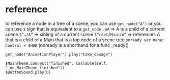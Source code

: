 # reference

to reference a node in a tree of a scene, you can use `get_node("A")` or you can use `$` sign that is equivalent to a `get_node` .
`$A` ⇒ A is a child of a current scene
`$”…/A”` ⇒ sibling of a current scene
`$”root/Main/A”` ⇒ references A that is a child of a Main that is a top node of a scene tree
`onready var menu: Control = $HUD` (onready is a shorthand for a func _ready()

`get_node("AnimationPlayer").play("take_damage")`

```gdscript
$MainTheme.connect("finished", Callable(self, "_on_MainTheme_finished"))
$ButtonSound.play(0)
```

